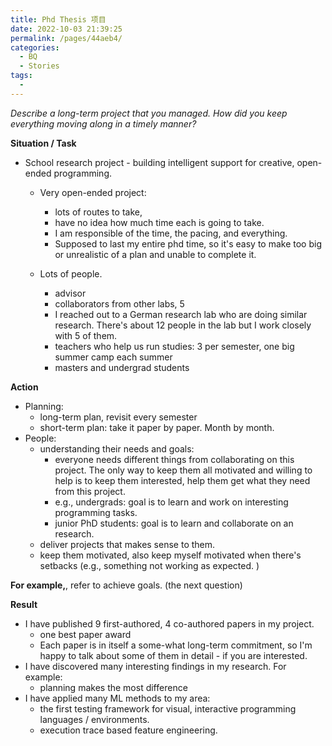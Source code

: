 ```yaml
---
title: Phd Thesis 项目
date: 2022-10-03 21:39:25
permalink: /pages/44aeb4/
categories:
  - BQ
  - Stories
tags:
  - 
---
```


*Describe a long-term project that you managed. How did you keep everything moving along in a timely manner?*


**Situation / Task**
- School research project - building intelligent support for creative, open-ended programming.
	- Very open-ended project: 
		- lots of routes to take, 
		- have no idea how much time each is going to take. 
		- I am responsible of the time, the pacing, and everything. 
		- Supposed to last my entire phd time, so it's easy to make too big or unrealistic of a plan and unable to complete it. 

	- Lots of people. 
		- advisor
		- collaborators from other labs, 5
		- I reached out to a German research lab who are doing similar research. There's about 12 people in the lab but I work closely with 5 of them. 
		- teachers who help us run studies: 3 per semester, one big summer camp each summer
		- masters and undergrad students

**Action**
- Planning: 
	- long-term plan, revisit every semester
	- short-term plan: take it paper by paper. Month by month. 
- People:
	- understanding their needs and goals:
		- everyone needs different things from collaborating on this project. The only way to keep them all motivated and willing to help is to keep them interested, help them get what they need from this project.
		- e.g., undergrads: goal is to learn and work on interesting programming tasks. 
		- junior PhD students: goal is to learn and collaborate on an research.
	- deliver projects that makes sense to them. 
	- keep them motivated, also keep myself motivated when there's setbacks (e.g., something not working as expected. )

**For example,**, refer to achieve goals. (the next question)



**Result**
- I have published 9 first-authored, 4 co-authored papers in my project.
	- one best paper award
	- Each paper is in itself a some-what long-term commitment, so I'm happy to talk about some of them in detail - if you are interested. 
- I have discovered many interesting findings in my research. For example:
	- planning makes the most difference
- I have applied many ML  methods to my area:
	- the first testing framework for visual, interactive programming languages / environments. 
	- execution trace based feature engineering. 

